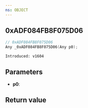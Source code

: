 ```yaml
---
ns: OBJECT
---
```

## 0xADF084FB8F075D06

```c
// 0xADF084FB8F075D06
Any _0xADF084FB8F075D06(Any p0);
```

```
Introduced: v1604
```

## Parameters
* **p0**:

## Return value
